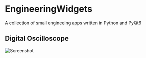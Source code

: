 # EngineeringWidgets
A collection of small engineeing apps written in Python and PyQt6

## Digital Oscilloscope

![Screenshot](Images/Digital_Oscilloscope.png)
